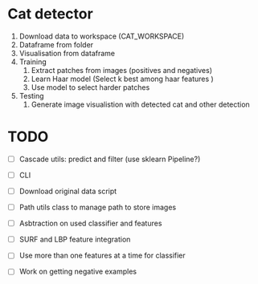 # Cat detector

1. Download data to workspace (CAT_WORKSPACE)
2. Dataframe from folder
3. Visualisation from dataframe
4. Training
    1. Extract patches from images (positives and negatives)
    2. Learn Haar model (Select k best among haar features )
    3. Use model to select harder patches 
5. Testing
    1. Generate image visualistion with detected cat and other detection
    
    
# TODO

- [ ] Cascade utils: predict and filter (use sklearn Pipeline?)
- [ ] CLI
- [ ] Download original data script
- [ ] Path utils class to manage path to store images
- [ ] Asbtraction on used classifier and features
- [ ] SURF and LBP feature integration
- [ ] Use more than one features at a time for classifier
- [ ] Work on getting negative examples

